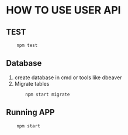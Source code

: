 # HOW TO USE USER API

## TEST

```
    npm test
```

## Database

1. create database in cmd or tools like dbeaver
2. Migrate tables
    ```
        npm start migrate
    ```

## Running APP

```
    npm start
```